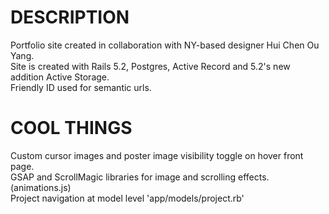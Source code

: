 # DESCRIPTION

Portfolio site created in collaboration with NY-based designer Hui Chen Ou Yang.  
Site is created with Rails 5.2, Postgres, Active Record and 5.2's new addition Active Storage.  
Friendly ID used for semantic urls.  


# COOL THINGS

Custom cursor images and poster image visibility toggle on hover front page.  
GSAP and ScrollMagic libraries for image and scrolling effects. (animations.js)  
Project navigation at model level 'app/models/project.rb'



